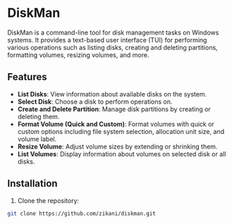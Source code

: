 # DiskMan

DiskMan is a command-line tool for disk management tasks on Windows systems. It provides a text-based user interface (TUI) for performing various operations such as listing disks, creating and deleting partitions, formatting volumes, resizing volumes, and more.

## Features

- **List Disks**: View information about available disks on the system.
- **Select Disk**: Choose a disk to perform operations on.
- **Create and Delete Partition**: Manage disk partitions by creating or deleting them.
- **Format Volume (Quick and Custom)**: Format volumes with quick or custom options including file system selection, allocation unit size, and volume label.
- **Resize Volume**: Adjust volume sizes by extending or shrinking them.
- **List Volumes**: Display information about volumes on selected disk or all disks.

## Installation

1. Clone the repository:

```bash
git clone https://github.com/zikani/diskman.git
